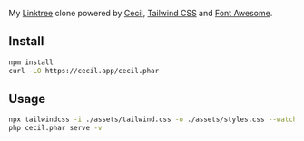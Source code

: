 My [Linktree](https://linktr.ee) clone powered by [Cecil](https://cecil.app), [Tailwind CSS](https://tailwindcss.com) and [Font Awesome](https://fontawesome.com).

## Install

```bash
npm install
curl -LO https://cecil.app/cecil.phar
```

## Usage

```bash
npx tailwindcss -i ./assets/tailwind.css -o ./assets/styles.css --watch
php cecil.phar serve -v
```

